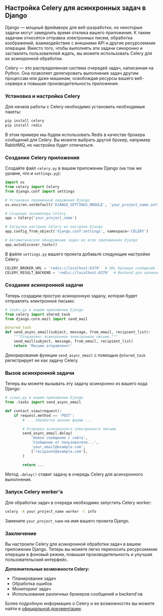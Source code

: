 ## Настройка Celery для асинхронных задач в Django

Django — мощный фреймворк для веб-разработки, но некоторые задачи могут замедлить время отклика вашего приложения. К таким задачам относятся отправка электронных писем, обработка изображений, взаимодействие с внешними API и другие ресурсоемкие операции. Вместо того, чтобы выполнять эти задачи синхронно и заставлять пользователей ждать, вы можете использовать Celery для их асинхронной обработки.

Celery — это распределенная система очередей задач, написанная на Python. Она позволяет делегировать выполнение задач другим процессам или даже машинам, освобождая ресурсы вашего веб-сервера и повышая производительность приложения. 

### Установка и настройка Celery

Для начала работы с Celery необходимо установить необходимые пакеты:

```bash
pip install celery
pip install redis
```

В этом примере мы будем использовать Redis в качестве брокера сообщений для Celery. Вы можете выбрать другой брокер, например RabbitMQ, но настройка будет отличаться.

### Создание Celery приложения

Создайте файл `celery.py` в вашем приложении Django (на том же уровне, что и `settings.py`):

```python
import os
from celery import Celery
from django.conf import settings

# Установка переменной окружения Django
os.environ.setdefault('DJANGO_SETTINGS_MODULE', 'your_project_name.settings')

# Создание экземпляра Celery
app = Celery('your_project_name')

# Загрузка настроек Celery из настроек Django
app.config_from_object('django.conf:settings', namespace='CELERY')

# Автоматическое обнаружение задач во всех приложениях Django
app.autodiscover_tasks()
```

В файле `settings.py` вашего проекта добавьте следующие настройки Celery:

```python
CELERY_BROKER_URL = 'redis://localhost:6379'  # URL брокера сообщений (Redis)
CELERY_RESULT_BACKEND = 'redis://localhost:6379'  # Backend для хранения результатов задач (опционально)
```

### Создание асинхронной задачи

Теперь создадим простую асинхронную задачу, которая будет отправлять электронное письмо:

```python
# tasks.py в вашем приложении Django
from celery import shared_task
from django.core.mail import send_mail

@shared_task
def send_async_email(subject, message, from_email, recipient_list):
    """Отправляет асинхронное электронное письмо."""
    send_mail(subject, message, from_email, recipient_list)
    return 'Письмо отправлено!'
```

Декорирование функции `send_async_email` с помощью `@shared_task` регистрирует ее как задачу Celery. 

### Вызов асинхронной задачи

Теперь вы можете вызывать эту задачу асинхронно из вашего кода Django:

```python
# views.py в вашем приложении Django
from .tasks import send_async_email

def contact_view(request):
    if request.method == 'POST':
        # ... обработка данных формы ...

        # Отправка асинхронного электронного письма
        send_async_email.delay(
            'Новое сообщение с сайта',
            'Сообщение от пользователя...',
            'your_email@example.com',
            ['recipient@example.com'],
        )

        return ...
```

Метод `.delay()` ставит задачу в очередь Celery для асинхронного выполнения.

### Запуск Celery worker'а

Для обработки задач в очереди необходимо запустить Celery worker:

```bash
celery -A your_project_name worker -l info
```

Замените `your_project_name` на имя вашего проекта Django.

### Заключение

Вы настроили Celery для асинхронной обработки задач в вашем приложении Django. Теперь вы можете легко переносить ресурсоемкие операции в фоновый режим, повышая производительность и улучшая пользовательский интерфейс.

**Дополнительные возможности Celery:**

* Планирование задач
* Обработка ошибок
* Мониторинг задач
* Использование различных брокеров сообщений и backend'ов

Более подробную информацию о Celery и ее возможностях вы можете найти в [официальной документации](https://docs.celeryproject.org/).
